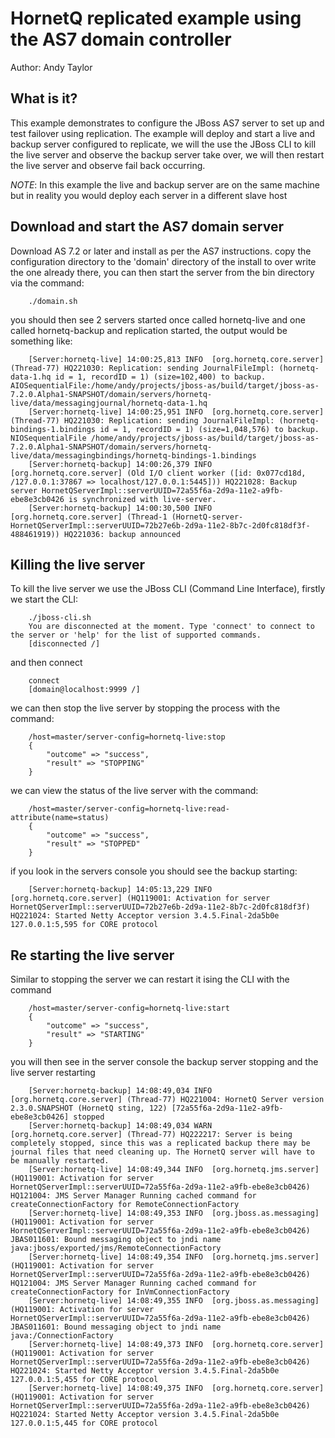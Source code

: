 HornetQ replicated example using the AS7 domain controller
============================================================
Author: Andy Taylor

What is it?
-----------

This example demonstrates to configure the JBoss AS7 server to set up and test failover using replication. The example
will deploy and start a live and backup server configured to replicate, we will the use the JBoss CLI to kill the live
server and observe the backup server take over, we will then restart the live server and observe fail back occurring.

_NOTE_: In this example the live and backup server are on the same machine but in reality you would deploy each server in
a different slave host

Download and start the AS7 domain server
----------------------------------------

Download AS 7.2 or later and install as per the AS7 instructions. copy the configuration directory to the 'domain' directory
of the install to over write the one already there, you can then start the server from the bin directory via the command:

        ./domain.sh

you should then see 2 servers started once called hornetq-live and one called hornetq-backup and replication started, the
output would be something like:

        [Server:hornetq-live] 14:00:25,813 INFO  [org.hornetq.core.server] (Thread-77) HQ221030: Replication: sending JournalFileImpl: (hornetq-data-1.hq id = 1, recordID = 1) (size=102,400) to backup. AIOSequentialFile:/home/andy/projects/jboss-as/build/target/jboss-as-7.2.0.Alpha1-SNAPSHOT/domain/servers/hornetq-live/data/messagingjournal/hornetq-data-1.hq
        [Server:hornetq-live] 14:00:25,951 INFO  [org.hornetq.core.server] (Thread-77) HQ221030: Replication: sending JournalFileImpl: (hornetq-bindings-1.bindings id = 1, recordID = 1) (size=1,048,576) to backup. NIOSequentialFile /home/andy/projects/jboss-as/build/target/jboss-as-7.2.0.Alpha1-SNAPSHOT/domain/servers/hornetq-live/data/messagingbindings/hornetq-bindings-1.bindings
        [Server:hornetq-backup] 14:00:26,379 INFO  [org.hornetq.core.server] (Old I/O client worker ([id: 0x077cd18d, /127.0.0.1:37867 => localhost/127.0.0.1:5445])) HQ221028: Backup server HornetQServerImpl::serverUUID=72a55f6a-2d9a-11e2-a9fb-ebe8e3cb0426 is synchronized with live-server.
        [Server:hornetq-backup] 14:00:30,500 INFO  [org.hornetq.core.server] (Thread-1 (HornetQ-server-HornetQServerImpl::serverUUID=72b27e6b-2d9a-11e2-8b7c-2d0fc818df3f-488461919)) HQ221036: backup announced

Killing the live server
-----------------------

To kill the live server we use the JBoss CLI (Command Line Interface), firstly we start the CLI:

        ./jboss-cli.sh
        You are disconnected at the moment. Type 'connect' to connect to the server or 'help' for the list of supported commands.
        [disconnected /]

and then connect

        connect
        [domain@localhost:9999 /]

we can then stop the live server by stopping the process with the command:

        /host=master/server-config=hornetq-live:stop
        {
            "outcome" => "success",
            "result" => "STOPPING"
        }

we can view the status of the live server with the command:

        /host=master/server-config=hornetq-live:read-attribute(name=status)
        {
            "outcome" => "success",
            "result" => "STOPPED"
        }

if you look in the servers console you should see the backup starting:

        [Server:hornetq-backup] 14:05:13,229 INFO  [org.hornetq.core.server] (HQ119001: Activation for server HornetQServerImpl::serverUUID=72b27e6b-2d9a-11e2-8b7c-2d0fc818df3f) HQ221024: Started Netty Acceptor version 3.4.5.Final-2da5b0e 127.0.0.1:5,595 for CORE protocol


Re starting the live server
---------------------------

Similar to stopping the server we can restart it ising the CLI with the command

        /host=master/server-config=hornetq-live:start
        {
            "outcome" => "success",
            "result" => "STARTING"
        }

you will then see in the server console the backup server stopping and the live server restarting

        [Server:hornetq-backup] 14:08:49,034 INFO  [org.hornetq.core.server] (Thread-77) HQ221004: HornetQ Server version 2.3.0.SNAPSHOT (HornetQ sting, 122) [72a55f6a-2d9a-11e2-a9fb-ebe8e3cb0426] stopped
        [Server:hornetq-backup] 14:08:49,034 WARN  [org.hornetq.core.server] (Thread-77) HQ222217: Server is being completely stopped, since this was a replicated backup there may be journal files that need cleaning up. The HornetQ server will have to be manually restarted.
        [Server:hornetq-live] 14:08:49,344 INFO  [org.hornetq.jms.server] (HQ119001: Activation for server HornetQServerImpl::serverUUID=72a55f6a-2d9a-11e2-a9fb-ebe8e3cb0426) HQ121004: JMS Server Manager Running cached command for createConnectionFactory for RemoteConnectionFactory
        [Server:hornetq-live] 14:08:49,353 INFO  [org.jboss.as.messaging] (HQ119001: Activation for server HornetQServerImpl::serverUUID=72a55f6a-2d9a-11e2-a9fb-ebe8e3cb0426) JBAS011601: Bound messaging object to jndi name java:jboss/exported/jms/RemoteConnectionFactory
        [Server:hornetq-live] 14:08:49,354 INFO  [org.hornetq.jms.server] (HQ119001: Activation for server HornetQServerImpl::serverUUID=72a55f6a-2d9a-11e2-a9fb-ebe8e3cb0426) HQ121004: JMS Server Manager Running cached command for createConnectionFactory for InVmConnectionFactory
        [Server:hornetq-live] 14:08:49,355 INFO  [org.jboss.as.messaging] (HQ119001: Activation for server HornetQServerImpl::serverUUID=72a55f6a-2d9a-11e2-a9fb-ebe8e3cb0426) JBAS011601: Bound messaging object to jndi name java:/ConnectionFactory
        [Server:hornetq-live] 14:08:49,373 INFO  [org.hornetq.core.server] (HQ119001: Activation for server HornetQServerImpl::serverUUID=72a55f6a-2d9a-11e2-a9fb-ebe8e3cb0426) HQ221024: Started Netty Acceptor version 3.4.5.Final-2da5b0e 127.0.0.1:5,455 for CORE protocol
        [Server:hornetq-live] 14:08:49,375 INFO  [org.hornetq.core.server] (HQ119001: Activation for server HornetQServerImpl::serverUUID=72a55f6a-2d9a-11e2-a9fb-ebe8e3cb0426) HQ221024: Started Netty Acceptor version 3.4.5.Final-2da5b0e 127.0.0.1:5,445 for CORE protocol

